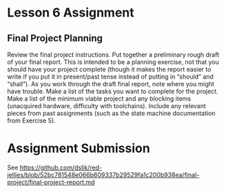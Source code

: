 # Lesson 6 Assignment

## Final Project Planning

Review the final project instructions. Put together a preliminary rough draft of your final report. This is intended to be a planning exercise, not that you should have your project complete (though it makes the report easier to write if you put it in present/past tense instead of putting in “should” and “shall”).
As you work through the draft final report, note where you might have trouble. Make a list of the tasks you want to complete for the project. Make a list of the minimum viable project and any blocking items (unacquired hardware, difficulty with toolchains).
Include any relevant pieces from past assignments (such as the state machine documentation from Exercise 5).

# Assignment Submission

See https://github.com/dslik/red-jellies/blob/52bc781548e066b609337b29529fa1c200b938ea/final-project/final-project-report.md

